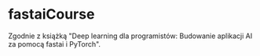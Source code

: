 # fastaiCourse
Zgodnie z książką "Deep learning dla programistów: Budowanie aplikacji AI za pomocą fastai i PyTorch".
